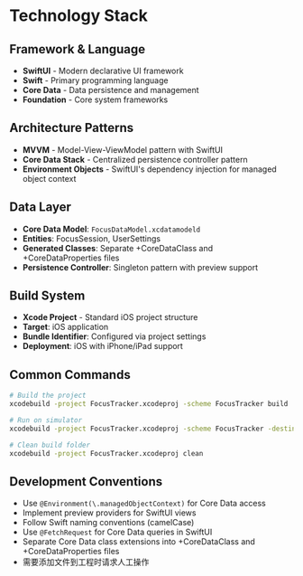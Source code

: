 # Technology Stack

## Framework & Language
- **SwiftUI** - Modern declarative UI framework
- **Swift** - Primary programming language
- **Core Data** - Data persistence and management
- **Foundation** - Core system frameworks

## Architecture Patterns
- **MVVM** - Model-View-ViewModel pattern with SwiftUI
- **Core Data Stack** - Centralized persistence controller pattern
- **Environment Objects** - SwiftUI's dependency injection for managed object context

## Data Layer
- **Core Data Model**: `FocusDataModel.xcdatamodeld`
- **Entities**: FocusSession, UserSettings
- **Generated Classes**: Separate +CoreDataClass and +CoreDataProperties files
- **Persistence Controller**: Singleton pattern with preview support

## Build System
- **Xcode Project** - Standard iOS project structure
- **Target**: iOS application
- **Bundle Identifier**: Configured via project settings
- **Deployment**: iOS with iPhone/iPad support

## Common Commands
```bash
# Build the project
xcodebuild -project FocusTracker.xcodeproj -scheme FocusTracker build

# Run on simulator
xcodebuild -project FocusTracker.xcodeproj -scheme FocusTracker -destination 'platform=iOS Simulator,name=iPhone 15' build

# Clean build folder
xcodebuild -project FocusTracker.xcodeproj clean
```

## Development Conventions
- Use `@Environment(\.managedObjectContext)` for Core Data access
- Implement preview providers for SwiftUI views
- Follow Swift naming conventions (camelCase)
- Use `@FetchRequest` for Core Data queries in SwiftUI
- Separate Core Data class extensions into +CoreDataClass and +CoreDataProperties files
- 需要添加文件到工程时请求人工操作